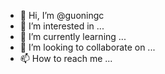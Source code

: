 - 👋 Hi, I’m @guoningc
- 👀 I’m interested in ...
- 🌱 I’m currently learning ...
- 💞️ I’m looking to collaborate on ...
- 📫 How to reach me ...

<!---
guoningc/guoningc is a ✨ special ✨ repository because its `README.md` (this file) appears on your GitHub profile.
You can click the Preview link to take a look at your changes.
--->

